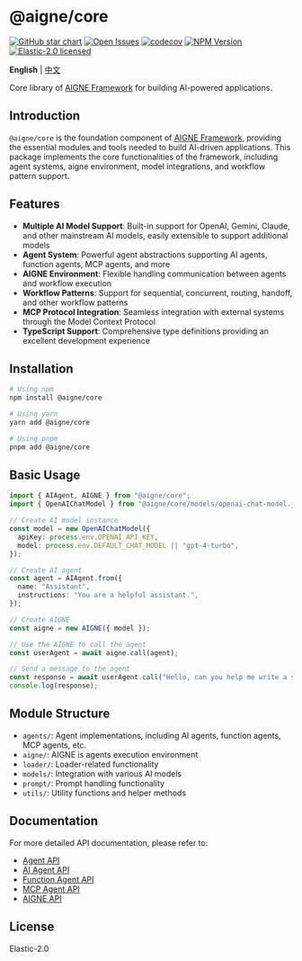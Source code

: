 # @aigne/core

[![GitHub star chart](https://img.shields.io/github/stars/AIGNE-io/aigne-framework?style=flat-square)](https://star-history.com/#AIGNE-io/aigne-framework)
[![Open Issues](https://img.shields.io/github/issues-raw/AIGNE-io/aigne-framework?style=flat-square)](https://github.com/AIGNE-io/aigne-framework/issues)
[![codecov](https://codecov.io/gh/AIGNE-io/aigne-framework/graph/badge.svg?token=DO07834RQL)](https://codecov.io/gh/AIGNE-io/aigne-framework)
[![NPM Version](https://img.shields.io/npm/v/@aigne/core)](https://www.npmjs.com/package/@aigne/core)
[![Elastic-2.0 licensed](https://img.shields.io/npm/l/@aigne/core)](https://github.com/AIGNE-io/aigne-framework/blob/main/LICENSE)

**English** | [中文](README.zh.md)

Core library of [AIGNE Framework](https://github.com/AIGNE-io/aigne-framework) for building AI-powered applications.

## Introduction

`@aigne/core` is the foundation component of [AIGNE Framework](https://github.com/AIGNE-io/aigne-framework), providing the essential modules and tools needed to build AI-driven applications. This package implements the core functionalities of the framework, including agent systems, aigne environment, model integrations, and workflow pattern support.

## Features

- **Multiple AI Model Support**: Built-in support for OpenAI, Gemini, Claude, and other mainstream AI models, easily extensible to support additional models
- **Agent System**: Powerful agent abstractions supporting AI agents, function agents, MCP agents, and more
- **AIGNE Environment**: Flexible handling communication between agents and workflow execution
- **Workflow Patterns**: Support for sequential, concurrent, routing, handoff, and other workflow patterns
- **MCP Protocol Integration**: Seamless integration with external systems through the Model Context Protocol
- **TypeScript Support**: Comprehensive type definitions providing an excellent development experience

## Installation

```bash
# Using npm
npm install @aigne/core

# Using yarn
yarn add @aigne/core

# Using pnpm
pnpm add @aigne/core
```

## Basic Usage

```typescript
import { AIAgent, AIGNE } from "@aigne/core";
import { OpenAIChatModel } from "@aigne/core/models/openai-chat-model.js";

// Create AI model instance
const model = new OpenAIChatModel({
  apiKey: process.env.OPENAI_API_KEY,
  model: process.env.DEFAULT_CHAT_MODEL || "gpt-4-turbo",
});

// Create AI agent
const agent = AIAgent.from({
  name: "Assistant",
  instructions: "You are a helpful assistant.",
});

// Create AIGNE
const aigne = new AIGNE({ model });

// Use the AIGNE to call the agent
const userAgent = await aigne.call(agent);

// Send a message to the agent
const response = await userAgent.call("Hello, can you help me write a short article?");
console.log(response);
```

## Module Structure

- `agents/`: Agent implementations, including AI agents, function agents, MCP agents, etc.
- `aigne/`: AIGNE is agents execution environment
- `loader/`: Loader-related functionality
- `models/`: Integration with various AI models
- `prompt/`: Prompt handling functionality
- `utils/`: Utility functions and helper methods

## Documentation

For more detailed API documentation, please refer to:

- [Agent API](../../docs/apis/agent-api.md)
- [AI Agent API](../../docs/apis/ai-agent-api.md)
- [Function Agent API](../../docs/apis/function-agent-api.md)
- [MCP Agent API](../../docs/apis/mcp-agent-api.md)
- [AIGNE API](../../docs/apis/aigne-api.md)

## License

Elastic-2.0
